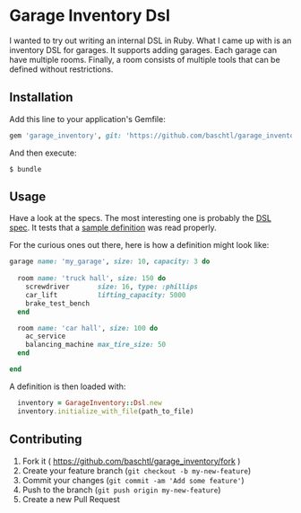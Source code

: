 # Garage Inventory Dsl

I wanted to try out writing an internal DSL in Ruby. What I came up with is an inventory DSL for garages. It supports adding garages. Each garage can have multiple rooms. Finally, a room consists of multiple tools that can be defined without restrictions.

## Installation

Add this line to your application's Gemfile:

```ruby
gem 'garage_inventory', git: 'https://github.com/baschtl/garage_inventory.git'
```

And then execute:

    $ bundle

## Usage

Have a look at the specs. The most interesting one is probably the [DSL spec](https://github.com/baschtl/garage_inventory/blob/master/spec/dsl_spec.rb). It tests that a [sample definition](https://github.com/baschtl/garage_inventory/blob/master/spec/fixtures/sample_dsl_definition.rb) was read properly.

For the curious ones out there, here is how a definition might look like:

```ruby
garage name: 'my_garage', size: 10, capacity: 3 do
  
  room name: 'truck hall', size: 150 do
    screwdriver       size: 16, type: :phillips
    car_lift          lifting_capacity: 5000
    brake_test_bench
  end

  room name: 'car hall', size: 100 do
    ac_service
    balancing_machine max_tire_size: 50
  end

end
```

A definition is then loaded with:

```ruby
  inventory = GarageInventory::Dsl.new
  inventory.initialize_with_file(path_to_file)
```

## Contributing

1. Fork it ( https://github.com/baschtl/garage_inventory/fork )
2. Create your feature branch (`git checkout -b my-new-feature`)
3. Commit your changes (`git commit -am 'Add some feature'`)
4. Push to the branch (`git push origin my-new-feature`)
5. Create a new Pull Request
